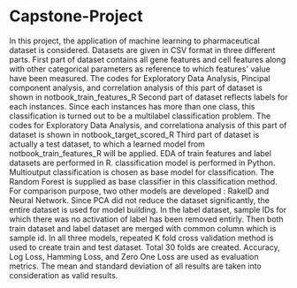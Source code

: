 # Capstone-Project
In this project, the application of machine learning to pharmaceutical dataset is considered. 
Datasets are given in CSV format in three different parts. 
First part of dataset contains all gene features and cell features along with other categorical parameters as reference to which features' value have been measured. 
The codes for Exploratory Data Analysis, Pincipal component analysis, and correlation analysis of this part of dataset is shown in notbook_train_features_R
Second part of dataset reflects labels for each instances. Since each instances has more than one class, this classification is turned out to be a multilabel classification
problem. The codes for Exploratory Data Analysis, and correlationa analysis of this part of dataset is shown in notbook_target_scored_R
Third part of dataset is actually a test dataset, to which a learned model from notbook_train_features_R will be applied.
EDA of train features and label datasets are performed in R.
classification model is performed in Python.
Multioutput classification is chosen as base model for classification. The Random Forest is supplied as base classifier in this classification method.
For comparison purpose, two other models are developed : RakelD and Neural Network.
Since PCA did not reduce the dataset significantly, the entire dataset is used for model building.
In the label dataset, sample IDs for which there was no activation of label has been removed entirly. Then both train dataset and label dataset are merged with common column which is sample id.
In all three models, repeated K fold cross validation method is used to create train and test dataset. Total 30 folds are created.
Accuracy, Log Loss, Hamming Loss, and Zero One Loss are used as evaluation metrics.
The mean and standard deviation of all results are taken into consideration as valid results.
